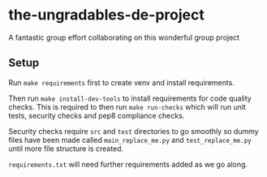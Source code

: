 # the-ungradables-de-project

A fantastic group effort collaborating on this wonderful group project

## Setup

Run `make requirements` first to create venv and install requirements.

Then run `make install-dev-tools` to install requirements for code quality checks. This is required to then run `make run-checks` which will run unit tests, security checks and pep8 compliance checks.

Security checks require `src` and `test` directories to go smoothly so dummy files have been made called `main_replace_me.py` and `test_replace_me.py` until more file structure is created.

`requirements.txt` will need further requirements added as we go along.
